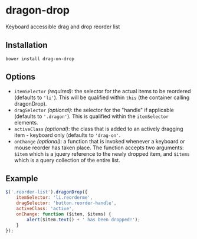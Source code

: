 # dragon-drop
Keyboard accessible drag and drop reorder list

## Installation
`bower install drag-on-drop`

## Options
- `itemSelector` _(required)_: the selector for the actual items to be reordered (defaults to `'li'`).  This will be qualified within `this` (the container calling dragonDrop).
- `dragSelector` _(optional)_: the selector for the "handle" if applicable (defaults to `'.dragon'`). This is qualified within the `itemSelector` elements.
- `activeClass` _(optional)_: the class that is added to an actively dragging item - keyboard only (defaults to `'drag-on'`.
- `onChange` _(optional)_: a function that is invoked whenever a keyboard or mouse reorder has taken place.  The function accepts two arguments: `$item` which is a jquery reference to the newly dropped item, and `$items` which is a query collection of the entire list.

## Example
```js
$('.reorder-list').dragonDrop({
	itemSelector: 'li.reorderme',
	dragSelector: 'button.reorder-handle',
	activeClass: 'active',
	onChange: function ($item, $items) {
		alert($item.text() + ' has been dropped!');
	}
});
```